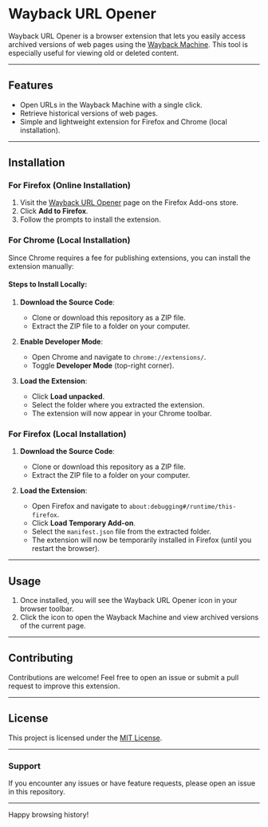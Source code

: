 # Wayback URL Opener

Wayback URL Opener is a browser extension that lets you easily access archived versions of web pages using the [Wayback Machine](https://archive.org/web/). This tool is especially useful for viewing old or deleted content.

---

## Features
- Open URLs in the Wayback Machine with a single click.
- Retrieve historical versions of web pages.
- Simple and lightweight extension for Firefox and Chrome (local installation).

---

## Installation

### **For Firefox (Online Installation)**
1. Visit the [Wayback URL Opener](https://addons.mozilla.org/en-US/firefox/addon/wayback-url-opener/) page on the Firefox Add-ons store.
2. Click **Add to Firefox**.
3. Follow the prompts to install the extension.

### **For Chrome (Local Installation)**
Since Chrome requires a fee for publishing extensions, you can install the extension manually:

#### Steps to Install Locally:
1. **Download the Source Code**:
   - Clone or download this repository as a ZIP file.
   - Extract the ZIP file to a folder on your computer.

2. **Enable Developer Mode**:
   - Open Chrome and navigate to `chrome://extensions/`.
   - Toggle **Developer Mode** (top-right corner).

3. **Load the Extension**:
   - Click **Load unpacked**.
   - Select the folder where you extracted the extension.
   - The extension will now appear in your Chrome toolbar.

### **For Firefox (Local Installation)**
1. **Download the Source Code**:
   - Clone or download this repository as a ZIP file.
   - Extract the ZIP file to a folder on your computer.

2. **Load the Extension**:
   - Open Firefox and navigate to `about:debugging#/runtime/this-firefox`.
   - Click **Load Temporary Add-on**.
   - Select the `manifest.json` file from the extracted folder.
   - The extension will now be temporarily installed in Firefox (until you restart the browser).

---

## Usage
1. Once installed, you will see the Wayback URL Opener icon in your browser toolbar.
2. Click the icon to open the Wayback Machine and view archived versions of the current page.

---

## Contributing
Contributions are welcome! Feel free to open an issue or submit a pull request to improve this extension.

---

## License
This project is licensed under the [MIT License](LICENSE).

---

### Support
If you encounter any issues or have feature requests, please open an issue in this repository.

---

Happy browsing history!

